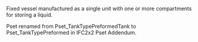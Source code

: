 ﻿Fixed vessel manufactured as a single unit with one or more compartments for storing a liquid.

Pset renamed from Pset_TankTypePreformedTank to Pset_TankTypePreformed in IFC2x2 Pset Addendum.
